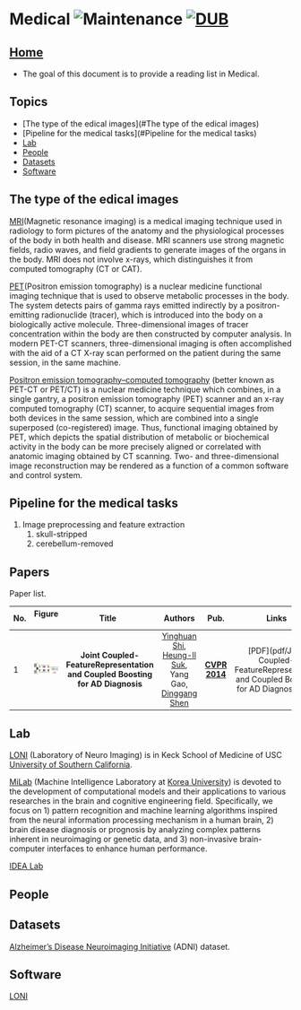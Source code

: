 # Medical ![Maintenance](https://img.shields.io/maintenance/yes/2017.svg) [![DUB](https://img.shields.io/dub/l/vibe-d.svg)](LICENSE)
## [Home](../../README.md)
- The goal of this document is to provide a reading list in Medical.


## Topics
- [The type of the edical images](#The type of the edical images)
- [Pipeline for the medical tasks](#Pipeline for the medical tasks)
- [Lab](#Lab)
- [People](#People)
- [Datasets](#Datasets)
- [Software](#Software)



## The type of the edical images
[MRI](https://en.wikipedia.org/wiki/Magnetic_resonance_imaging)(Magnetic resonance imaging)
is a medical imaging technique used in radiology to form pictures of the anatomy and the physiological processes of the body in both health and disease. MRI scanners use strong magnetic fields, radio waves, and field gradients to generate images of the organs in the body. MRI does not involve x-rays, which distinguishes it from computed tomography (CT or CAT).

[PET](https://en.wikipedia.org/wiki/Positron_emission_tomography)(Positron emission tomography)
is a nuclear medicine functional imaging technique that is used to observe metabolic processes in the body. The system detects pairs of gamma rays emitted indirectly by a positron-emitting radionuclide (tracer), which is introduced into the body on a biologically active molecule. Three-dimensional images of tracer concentration within the body are then constructed by computer analysis. In modern PET-CT scanners, three-dimensional imaging is often accomplished with the aid of a CT X-ray scan performed on the patient during the same session, in the same machine.

[Positron emission tomography–computed tomography](https://en.wikipedia.org/wiki/PET-CT) (better known as PET-CT or PET/CT) is a nuclear medicine technique which combines, in a single gantry, a positron emission tomography (PET) scanner and an x-ray computed tomography (CT) scanner, to acquire sequential images from both devices in the same session, which are combined into a single superposed (co-registered) image. Thus, functional imaging obtained by PET, which depicts the spatial distribution of metabolic or biochemical activity in the body can be more precisely aligned or correlated with anatomic imaging obtained by CT scanning. Two- and three-dimensional image reconstruction may be rendered as a function of a common software and control system.

## Pipeline for the medical tasks
<ol>
<li>Image preprocessing and feature extraction
	<ol>
		<li>skull-stripped </li>
		<li>cerebellum-removed</li>
	</ol>
</li>
</ol>

## Papers
Paper list.

|No.  |Figure   |Title   |Authors  |Pub.  |Links|Datasets|
|-----|:-----:|:-----:|:-----:|:-----:|:---:|:---:|
|1|![Smile](paper_image/shiyinghuang2014cvpr.png)|__Joint Coupled-FeatureRepresentation and Coupled Boosting for AD Diagnosis__|[Yinghuan Shi](https://cs.nju.edu.cn/shiyh/), [Heung-Il Suk](https://www.ku-milab.org/people), Yang Gao, [Dinggang Shen](https://www.unc.edu/~dgshen/) |__[CVPR 2014](http://www.cvpapers.com/cvpr2014.html)__|[PDF](pdf/Joint Coupled-FeatureRepresentation and Coupled Boosting for AD Diagnosis.pdf) <br/> | ADNI(Inour experiments, we used baseline MRI and PET data obtained from202subjectsof51ADpatients,99MCIpatients5,and 52 healthy Normal Controls (NC).Including 43 MCI converters and 56 MCI non-converters)|

## Lab
[LONI](http://loni.usc.edu/) (Laboratory of Neuro Imaging) is in Keck School of Medicine of USC 
[University of Southern California](https://www.usc.edu/).

[MiLab](https://www.ku-milab.org/) (Machine Intelligence Laboratory at [Korea University](https://www.korea.edu/)) is devoted to the development of computational models and their applications to various researches in the brain and cognitive engineering field. Specifically, we focus on 1) pattern recognition and machine learning algorithms inspired from the neural information processing mechanism in a human brain, 2) brain disease diagnosis or prognosis by analyzing complex patterns inherent in neuroimaging or genetic data, and 3) non-invasive brain-computer interfaces to enhance human performance.

[IDEA Lab](http://www.med.unc.edu/bric/ideagroup/core-labs/idea-research-lab)

## People

## Datasets
[Alzheimer’s Disease Neuroimaging Initiative](http://adni.loni.usc.edu/) (ADNI) dataset.


## Software
[LONI](http://loni.usc.edu/Software/)



